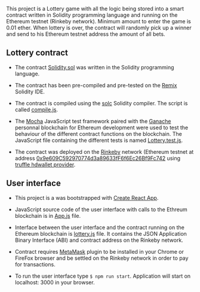 This project is a Lottery game with all the logic being stored into a smart contract written in Solidity programming language and running on the Ethereum testnet (Rinkeby network). Minimum amount to enter the game is 0.01 ether. When lottery is over, the contract will randomly pick up a winner and send to his Ethereum testnet address the amount of all bets.

## Lottery contract

- The contract [Solidity.sol](https://github.com/DGalinec/lottery/blob/master/Ethereum/contracts/Lottery.sol) was written in the Solidity programming language.

- The contract has been pre-compiled and pre-tested on the [Remix](http://remix.ethereum.org/#optimize=false&version=soljson-v0.4.24+commit.e67f0147.js) Solidity IDE.

- The contract is compiled using the [solc](https://github.com/ethereum/solc-js) Solidity compiler. The script is called [compile.js](https://github.com/DGalinec/lottery/blob/master/Ethereum/compile.js).

- The [Mocha](https://mochajs.org/) JavaScript test framework paired with the [Ganache](https://github.com/trufflesuite/ganache) personnal blockchain for Ethereum development were used to test the behaviour of the different contract functions on the blockchain. The JavaScript file containing the different tests is named [Lottery.test.js](https://github.com/DGalinec/lottery/blob/master/test/Lottery.test.js).

- The contract was deployed on the [Rinkeby](https://www.rinkeby.io/#stats) network (Ethereum testnet at address [0x9e609C592970774d3a89633fF6f6Ec26Bf9Fc742](https://rinkeby.etherscan.io/address/0x9e609C592970774d3a89633fF6f6Ec26Bf9Fc742) using [truffle hdwallet provider](https://github.com/trufflesuite/truffle-hdwallet-provider).

## User interface

- This project is a was bootstrapped with [Create React App](https://github.com/facebookincubator/create-react-app).

- JavaScript source code of the user interface with calls to the Ethreum blockchain is in [App.js](https://github.com/DGalinec/lottery/blob/master/src/App.js) file.

- Interface between the user interface and the contract running on the Ethereum blockchain is [lottery.js](https://github.com/DGalinec/lottery/blob/master/src/lottery.js) file. It contains the JSON Application Binary Interface (ABI) and contract address on the Rinkeby network.

- Contract requires [MetaMask](https://metamask.io/) plugin to be installed in your Chrome or FireFox browser and be settled on the Rinkeby network in order to pay for transactions.

- To run the user interface type `$ npm run start`. Application will start on localhost: 3000 in your browser. 